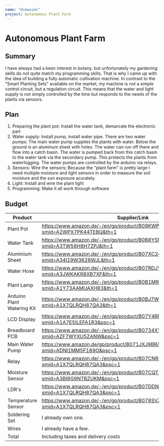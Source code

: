 ```yaml
---
name: "@smwwims"
project: Autonomous Plant Farm
---
```


# Autonomous Plant Farm

## Summary

I have always had a keen interest in botany, but unfortunately my gardening skills do not quite match my programming skills. 
That is why I came up with the idea of building a fully automatic cultivation machine. In contrast to the "Smart Planting Sets" 
available on the market, my machine is not a simple control circuit, but a regulation circuit. This means that the water and light 
supply is not simply controlled by the time but responds to the needs of the plants via sensors.

## Plan

1. Preparing the plant pot:   Install the water tank, demarcate the electronic part
2. Water supply:              Install pump, install water pipe. There are two water pumps: The main water pump supplies the plants with water. Below the ground is an aluminum sheet with holes. The water can run off there and flow into a catch basin. The water is pumped back from this catch basin to the water tank via the secondary pump. This protects the plants from waterlogging. The water pumps are controlled by the arduino via relays.
3. Sensors:                   Wire the sensors; Because the "plant farm" is pretty large I need multiple moisture and light sensors in order to measure the soil moisture and the sun exposure acurately.
4. Light:                     Install and wire the plant light
5. Programming:               Make it all work through software

## Budget

| Product                     | Supplier/Link                                                                                | Cost   |
| --------------------------- | -------------------------------------------------------------------------------------------- | ------ |
| Plant Pot                   | https://www.amazon.de/-/en/gp/product/B08KWPGMGY/ref=ewc_pr_img_13?smid=A2WPX7PK44TEBQ&th=1  | $41.69 |
| Water Tank                  | https://www.amazon.de/-/en/gp/product/B0B8YSNG5C/ref=ewc_pr_img_1?smid=A3TW56H8H7ZPJ&th=1    | $26.78 |
| Aluminium Sheet             | https://www.amazon.de/-/en/gp/product/B07XC24C9G/ref=ewc_pr_img_1?smid=A34I19W3628WJL&th=1   | $20.41 |
| Water Hose                  | https://www.amazon.de/-/en/gp/product/B07RDJY6DT/ref=ewc_pr_img_1?smid=A3JWKAKR8XB7XF&th=1   | $12.85 |
| Plant Lamp                  | https://www.amazon.de/-/en/gp/product/B0B1MRYNWR/ref=ewc_pr_img_1?smid=A1Y73AAMUAXH83&th=1   | $25.71 |
| Arduino Plant Watering Kit  | https://www.amazon.de/-/en/gp/product/B0BJ7W59SS/ref=ewc_pr_img_1?smid=A1X7QLRQH87QA3&th=1   | $25.92 |
| LCD Display                 | https://www.amazon.de/-/en/gp/product/B07Y4RFLZ5/ref=ewc_pr_img_1?smid=A1A7E5ILEFA1R3&psc=1  | $15.64 |
| Breadboard PCB              | https://www.amazon.de/-/en/gp/product/B0734XYJPM/ref=ewc_pr_img_1?smid=AZF7WYXU5ZANW&psc=1   | $14.99 |
| Main Water Pump             | https://www.amazon.de/gp/product/B071JXJ9BR/ref=ox_sc_act_title_1?smid=ADNI1MM5F189O&psc=1   | $26.78 |
| Relay                       | https://www.amazon.de/-/en/gp/product/B07CNR7K9B/ref=ewc_pr_img_1?smid=A1X7QLRQH87QA3&psc=1  | $7.49  |
| Moisture Sensor             | https://www.amazon.de/-/en/gp/product/B07CQT5RC8/ref=ewc_pr_img_1?smid=A3BI8G9NTBZUKM&psc=1  | $6.42  |
| LDR's                       | https://www.amazon.de/-/en/gp/product/B07DDNSKLC/ref=ewc_pr_img_1?smid=A1X7QLRQH87QA3&psc=1  | $6.42  |
| Temperature Sensor          | https://www.amazon.de/-/en/gp/product/B078SVZB1X/ref=ewc_pr_img_1?smid=A1X7QLRQH87QA3&psc=1  | $10.17 |
| Soldering Set               | I already own one.                                                                           | -      |
| Wires                       | I already have a few.                                                                        | -      |
| Total                       | Including taxes and delivery costs                                                           | $241,27|
